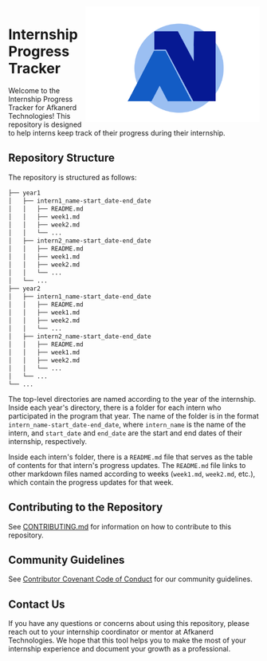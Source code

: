 <img src="https://github.com/Afkanerd/Afkanerd-Resources/raw/main/images/Artboard%209.png" align="right" width="350px"/>

# Internship Progress Tracker

Welcome to the Internship Progress Tracker for Afkanerd Technologies! This repository is designed to help interns keep track of their progress during their internship. 

## Repository Structure

The repository is structured as follows:

```
├── year1
│   ├── intern1_name-start_date-end_date
│   │   ├── README.md
│   │   ├── week1.md
│   │   ├── week2.md
│   │   └── ...
│   ├── intern2_name-start_date-end_date
│   │   ├── README.md
│   │   ├── week1.md
│   │   ├── week2.md
│   │   └── ...
│   └── ...
├── year2
│   ├── intern1_name-start_date-end_date
│   │   ├── README.md
│   │   ├── week1.md
│   │   ├── week2.md
│   │   └── ...
│   ├── intern2_name-start_date-end_date
│   │   ├── README.md
│   │   ├── week1.md
│   │   ├── week2.md
│   │   └── ...
│   └── ...
└── ...
```

The top-level directories are named according to the year of the internship. Inside each year's directory, there is a folder for each intern who participated in the program that year. The name of the folder is in the format `intern_name-start_date-end_date`, where `intern_name` is the name of the intern, and `start_date` and `end_date` are the start and end dates of their internship, respectively.

Inside each intern's folder, there is a `README.md` file that serves as the table of contents for that intern's progress updates. The `README.md` file links to other markdown files named according to weeks (`week1.md`, `week2.md`, etc.), which contain the progress updates for that week. 

## Contributing to the Repository

See [CONTRIBUTING.md](./CONTRIBUTING.md) for information on how to contribute to this repository.

## Community Guidelines

See [Contributor Covenant Code of Conduct](https://www.contributor-covenant.org/version/2/0/code_of_conduct.html) for our community guidelines.

## Contact Us

If you have any questions or concerns about using this repository, please reach out to your internship coordinator or mentor at Afkanerd Technologies. We hope that this tool helps you to make the most of your internship experience and document your growth as a professional.
